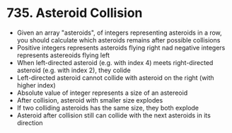 # 735. Asteroid Collision
* Given an array "asteroids", of integers representing asteroids in a row, you should calculate which asteroids remains after possible collisions
* Positive integers represents asteroids flying right nad negative integers represents astereoids flying left
* When left-directed asteroid (e.g. with index 4) meets right-directed asteroid (e.g. with index 2), they colide
* Left-directed asteroid cannot collide with asteroid on the right (with higher index)
* Absolute value of integer represents a size of an astereoid
* After collision, asteroid with smaller size explodes
* If two colliding asteroids has the same size, they both explode
* Asteroid after collision still can collide with the next asteroids in its direction